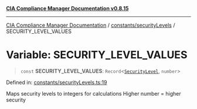 [**CIA Compliance Manager Documentation v0.8.15**](../../../README.md)

***

[CIA Compliance Manager Documentation](../../../modules.md) / [constants/securityLevels](../README.md) / SECURITY\_LEVEL\_VALUES

# Variable: SECURITY\_LEVEL\_VALUES

> `const` **SECURITY\_LEVEL\_VALUES**: `Record`\<[`SecurityLevel`](../../../types/cia/type-aliases/SecurityLevel.md), `number`\>

Defined in: [constants/securityLevels.ts:19](https://github.com/Hack23/cia-compliance-manager/blob/50a3bb1fa64948444e36c06fee075b5043350db0/src/constants/securityLevels.ts#L19)

Maps security levels to integers for calculations
Higher number = higher security
